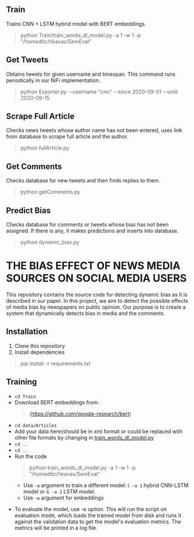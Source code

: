 
## Train
Trains CNN + LSTM hybrid model with BERT embeddings.
> python Train/train_words_dl_model.py -a 1 -w 1 -p "/homedtic/hkavas/SemEval" 

## Get Tweets
Obtains tweets for given username and timespan. This command runs periodically in our NiFi implementation.
> python Exporter.py --username "cnn" --since 2020-09-01 --until 2020-09-15

## Scrape Full Article
Checks news tweets whose author name has not been entered, uses link from database to scrape full article and the author.
> python fullArticle.py

## Get Comments
Checks database for new tweets and then finds replies to them.
> python getComments.py 

## Predict Bias
Checks database for comments or tweets whose bias has not been assigned. If there is any, it makes predictions and inserts into database.
> python dynamic_bias.py

# THE BIAS EFFECT OF NEWS MEDIA SOURCES ON SOCIAL MEDIA USERS
This repository contains the source code for detecting dynamic bias as it is described in our paper.
In this project, we aim to detect the possible effects of media bias by newspapers on public opinion. Our purpose is to create a system that dynamically detects bias in media and the comments.

## Installation
1. Clone this repository
2. Install dependencies
> pip install -r requirements.txt

## Training
- `cd Train`
- Download BERT embeddings from:
  > (https://github.com/google-research/bert)
- `cd data/Articles`
- Add your data here(should be in xml format or could be replaced with other file formats by changing in [train_words_dl_model.py](https://github.com/hmtkvs/MastersThesis/blob/master/Train/train_words_dl_model.py)
- `cd ..`
- `cd ..`
- Run the code
  > python train_words_dl_model.py -a 1 -w 1 -p "/homedtic/hkavas/SemEval"
  - Use `-a` argument to train a different model:
    i. `-a 1` hybrid CNN-LSTM model or
    ii. `-a 2` LSTM model.
  - Use `-w` argument for embeddings

* To evaluate the model, use -e option. This will run the script on evaluation mode, which loads the trained model from disk and runs it against the validation data to get  the model's evaluation metrics. The metrics will be printed in a log file.
    









